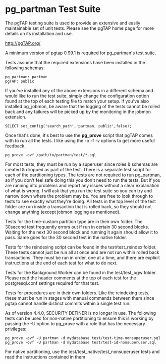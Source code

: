 pg_partman Test Suite
=====================

The pgTAP testing suite is used to provide an extensive and easily maintainable set of unit tests. Please see the pgTAP home page for more details on its installation and use. 

http://pgTAP.org/

A minimum version of pgtap 0.99.1 is required for pg_partman's test suite.

Tests assume that the required extensions have been installed in the following schemas:

    pg_partman: partman
    pgTAP: public 

If you've installed any of the above extensions in a different schema and would like to run the test suite, simply change the configuration option found at the top of each testing file to match your setup. If you've also installed pg_jobmon, be aware that the logging of the tests cannot be rolled back and any failures will be picked up by the monitoring in the jobmon extension.

    SELECT set_config('search_path','partman, public',false);
    
Once that's done, it's best to use the **pg_prove** script that pgTAP comes with to run all the tests. I like using the  -o -f -v options to get more useful feedback.

    pg_prove -ovf /path/to/partman/test/*.sql

For most tests, they must be run by a superuser since roles & schemas are created & dropped as part of the test. There is a separate test script for each of the partitioning types. The tests are not required to run pg_partman, so if you don't feel safe doing this you don't need to run the tests. But if you are running into problems and report any issues without a clear explanation of what is wrong, I will ask that you run the test suite so you can try and narrow down where the problem may be. You are free to look through to tests to see exactly what they're doing. All tests in the top level of the test folder are run inside a transaction that is rolled back, so they should not change anything (except jobmon logging as mentioned).

Tests for the time-custom partition type are in their own folder. The 30second test frequently errors out if run in certain 30 second blocks. Waiting for the next 30 second block and running it again should allow it to pass. Same goes for the 30 second test in the native folder. 

Tests for the reindexing script can be found in the test/test_reindex folder. These tests cannot just be run all at once and are not run within rolled back transactions. They must be run in order, one at a time, and there are explicit instructions at the end of each test for what to do next.

Tests for the Background Worker can be found in the test/test_bgw folder. Please read the header comments at the top of each test for the postgresql.conf settings required for that test.

Tests for procedures are in their own folders. Like the reindexing tests, these must be run in stages with manual commands between them since pgtap cannot handle distinct commits within a single test run.

As of version 4.4.0, SECURITY DEFINER is no longer in use. The following tests can be used for non-native partitioning to ensure this is working by passing the -U option to pg_prove with a role that has the necessary privileges:

    pg_prove -ovf -U partman -d mydatabase test/test-time-nonsuperuser.sql
    pg_prove -ovf -U partman -d mydatabase test/test-id-nonsuperuser.sql

For native partitioning, use the test/test_native/test_nonsuperuser tests and read the instructions contained in them


